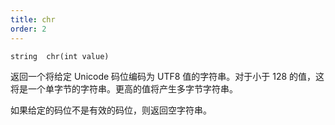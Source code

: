 ```yaml
---
title: chr
order: 2
---
```

`string  chr(int value)`

返回一个将给定 Unicode 码位编码为 UTF8 值的字符串。对于小于 128 的值，这将是一个单字节的字符串。更高的值将产生多字节字符串。

如果给定的码位不是有效的码位，则返回空字符串。